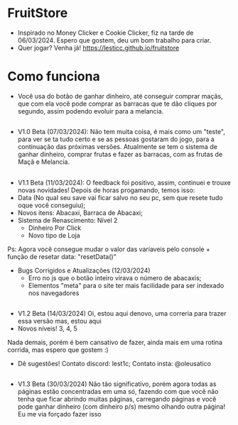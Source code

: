 #
# FruitStore
- Inspirado no Money Clicker e Cookie Clicker, fiz na tarde de 06/03/2024.
Espero que gostem, deu um bom trabalho para criar.
- Quer jogar? Venha já! https://lesticc.github.io/fruitstore

#
# Como funciona
- Você usa do botão de ganhar dinheiro, até conseguir comprar maçãs, que com ela você pode comprar as barracas que te dão cliques por segundo, assim podendo evoluir para a melancia.

##
- V1.0 Beta (07/03/2024):
Não tem muita coisa, é mais como um "teste", para ver se ta tudo certo e se as pessoas gostaram do jogo, para a continuação das próximas versões.
Atualmente se tem o sistema de ganhar dinheiro, comprar frutas e fazer as barracas, com as frutas de Maçã e Melancia.

##
- V1.1 Beta (11/03/2024):
O feedback foi positivo, assim, continuei e trouxe novas novidades! Depois de horas progamando, temos isso:
- Data (No qual seu save vai ficar salvo no seu pc, sem que resete tudo oque você conseguiu);
- Novos itens: Abacaxi, Barraca de Abacaxi;
- Sistema de Renascimento: Nível 2
  - Dinheiro Por Click
  - Novo tipo de Loja

Ps: Agora você consegue mudar o valor das varíaveis pelo console + função de resetar data: "resetData()"

- Bugs Corrigidos e Atualizações (12/03/2024)
    - Erro no js que o botão inteiro virava o número de abacaxis;
    - Elementos "meta" para o site ter mais facilidade para ser indexado nos navegadores

## 
- V1.2 Beta (14/03/2024)
Oi, estou aqui denovo, uma correria para trazer essa versão mas, estou aqui
- Novos níveis! 3, 4, 5

Nada demais, porém é bem cansativo de fazer, ainda mais em uma rotina corrida, mas espero que gostem :) 
- Dê sugestões! Contato discord: lest1c; Contato insta: @oleusatico

##
- V1.3 Beta (30/03/2024)
Não tão significativo, porém agora todas as páginas estão concentradas em uma só, fazendo com que você não tenha que ficar abrindo muitas páginas, carregando páginas e você pode ganhar dinheiro (com dinheiro p/s) mesmo olhando outra página! Eu me via forçado fazer isso